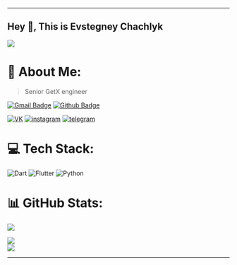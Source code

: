 ----

## Hey 👋, This is Evstegney Chachlyk
![](https://komarev.com/ghpvc/?username=evstegneych)

# 💫 About Me:
> Senior GetX engineer

[![Gmail Badge](https://img.shields.io/badge/-evstegneych@mail.ru-c14438?style=for-the-badge&logo=Gmail&logoColor=white&link=mailto:evstegneych@gmail.com)](mailto:evstegneych@gmail.com) [![Github Badge](https://img.shields.io/badge/-evstegneych-grey?style=for-the-badge&logo=github&logoColor=white&link=https://github.com/evstegneych/)](https://www.github.com/evstegneych/) 

[![VK](https://img.shields.io/badge/VK---?logo=vk&style=for-the-badge&color=7fa7d4)](https://vk.com/e.chachlyk)
[![instagram](https://img.shields.io/badge/instagram---?logo=instagram&style=for-the-badge&color=ffc0cb)](https://www.instagram.com/evstegneych/)
[![telegram](https://img.shields.io/badge/telegram---?logo=telegram&style=for-the-badge&color=ccccff)](https://t.me/evstegneych)

# 💻 Tech Stack:
![Dart](https://img.shields.io/badge/dart-%230175C2.svg?style=for-the-badge&logo=dart&logoColor=white)
![Flutter](https://img.shields.io/badge/Flutter-%2302569B.svg?style=for-the-badge&logo=Flutter&logoColor=white)
![Python](https://img.shields.io/badge/python-3670A0?style=for-the-badge&logo=python&logoColor=ffdd54)

# 📊 GitHub Stats:
![](https://github-readme-streak-stats.herokuapp.com/?user=evstegneych&theme=omni&hide_border=false&border_radius=20)<br/>

![](https://github-readme-stats.vercel.app/api?username=evstegneych&theme=omni&hide_border=false&include_all_commits=false&count_private=true&border_radius=20)<br/>
![](https://github-readme-stats.vercel.app/api/top-langs/?username=evstegneych&theme=omni&hide_border=false&include_all_commits=false&count_private=true&layout=compact&border_radius=20)

----
